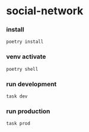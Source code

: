# social-network

### install
```
poetry install
```

### venv activate
```
poetry shell
```

### run development
```
task dev
```

### run production
```
task prod
```